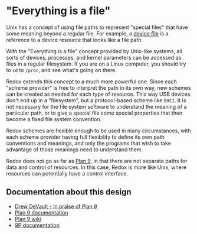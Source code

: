 # "Everything is a file"

Unix has a concept of using file paths to represent "special files" that have some meaning beyond a regular file.
For example, a [device file](https://en.wikipedia.org/wiki/Device_file) is a reference to a device resource that looks like a file path.

With the "Everything is a file" concept provided by Unix-like systems,
all sorts of devices, processes, and kernel parameters can be accessed as files in a regular filesystem.
If you are on a Linux computer, you should try to `cd` to `/proc`, and see what's going on there.

Redox extends this concept to a much more powerful one. Since each "scheme provider" is free to interpret the path in its own way, new schemes can be created as needed for each type of resource. This way USB devices don't end up in a "filesystem", but a protocol-based scheme like `EHCI`.
It is not necessary for the file system software to understand the meaning of a particular path,
or to give a special file some special properties that then become a fixed file system convention. 

Redox schemes are flexible enough to be used in many circumstances,
with each scheme provider having full flexibility to define its own path conventions and meanings,
and only the programs that wish to take advantage of those meanings need to understand them.

Redox does not go as far as [Plan 9](http://doc.cat-v.org/plan_9/4th_edition/papers/net/),
in that there are not separate paths for data and control of resources.
In this case, Redox is more like Unix, where resources can potentially have a control interface.

## Documentation about this design

- [Drew DeVault - In praise of Plan 9](https://drewdevault.com/2022/11/12/In-praise-of-Plan-9.html)
- [Plan 9 documentation](https://plan9.io/sys/doc/)
- [Plan 9 wiki](https://plan9.io/wiki/plan9/plan_9_wiki/)
- [9P documentation](http://9p.cat-v.org/documentation/)
